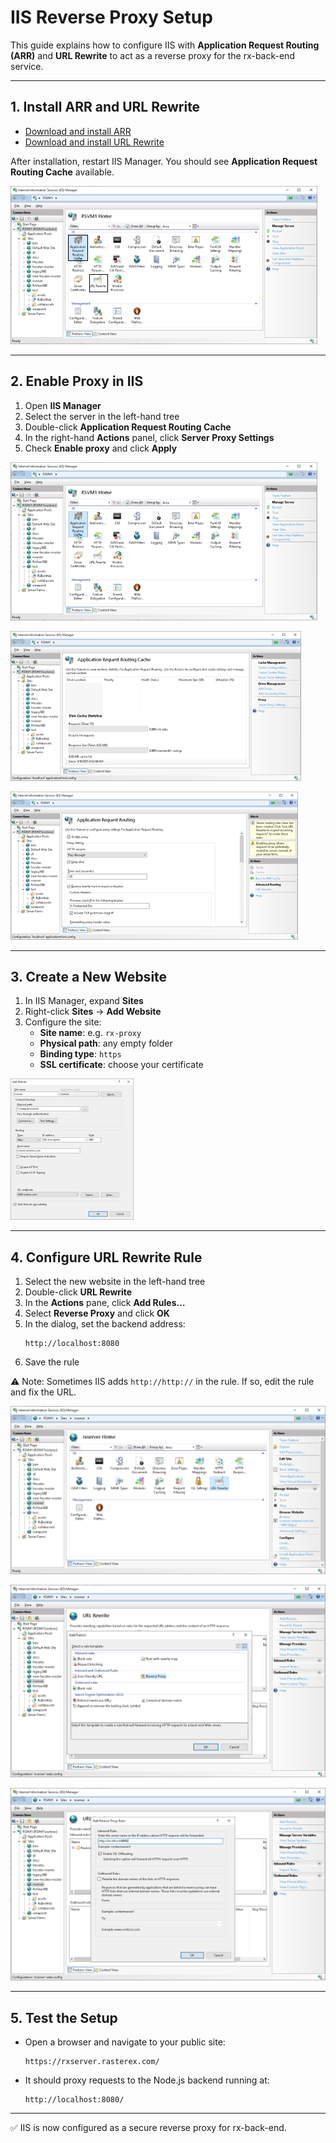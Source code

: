 # IIS Reverse Proxy Setup

This guide explains how to configure IIS with **Application Request Routing (ARR)** and **URL Rewrite** to act as a reverse proxy for the rx-back-end service.

---

## 1. Install ARR and URL Rewrite

- [Download and install ARR](https://www.microsoft.com/en-us/download/details.aspx?id=47333)  
- [Download and install URL Rewrite](https://www.iis.net/downloads/microsoft/url-rewrite)  

After installation, restart IIS Manager. You should see **Application Request Routing Cache** available.  

![ARR Installed](./images/Image1.png)

---

## 2. Enable Proxy in IIS

1. Open **IIS Manager**  
2. Select the server in the left-hand tree  
3. Double-click **Application Request Routing Cache**  
4. In the right-hand **Actions** panel, click **Server Proxy Settings**  
5. Check **Enable proxy** and click **Apply**  

![Enable Proxy](./images/Image2.png)

![Enable Proxy](./images/Image3.png)

![Enable Proxy](./images/Image4.png)


---

## 3. Create a New Website

1. In IIS Manager, expand **Sites**  
2. Right-click **Sites** → **Add Website**  
3. Configure the site:  
   - **Site name**: e.g. `rx-proxy`  
   - **Physical path**: any empty folder  
   - **Binding type**: `https`  
   - **SSL certificate**: choose your certificate  


![Add Website](./images/Image5.png)

---

## 4. Configure URL Rewrite Rule

1. Select the new website in the left-hand tree  
2. Double-click **URL Rewrite**  
3. In the **Actions** pane, click **Add Rules…**  
4. Select **Reverse Proxy** and click **OK**  
5. In the dialog, set the backend address:  
   ```
   http://localhost:8080
   ```
6. Save the rule  

⚠️ Note: Sometimes IIS adds `http://http://` in the rule. If so, edit the rule and fix the URL.  

![URL Rewrite](./images/Image6.png)

![URL Rewrite](./images/Image7.png)

![URL Rewrite](./images/Image8.png)



---

## 5. Test the Setup

- Open a browser and navigate to your public site:  
  ```
  https://rxserver.rasterex.com/
  ```  
- It should proxy requests to the Node.js backend running at:  
  ```
  http://localhost:8080/
  ```  

---

✅ IIS is now configured as a secure reverse proxy for rx-back-end.
